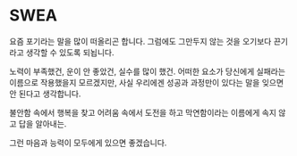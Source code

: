 # SWEA

요즘 포기라는 말을 많이 떠올리곤 합니다.
그럼에도 그만두지 않는 것을 오기보다 끈기라고 생각할 수 있도록 되뇝니다.

노력이 부족했건, 운이 안 좋았건, 실수를 많이 했건.
어떠한 요소가 당신에게 실패라는 이름으로 작용했을지 모르겠지만,
사실 우리에겐 성공과 과정만이 있다는 말을 잊으면 안 된다고 생각합니다.

불안함 속에서 행복을 찾고
어려움 속에서 도전을 하고
막연함이라는 이름에게 속지 않고 답을 알아내는.

그런 마음과 능력이 모두에게 있으면 좋겠습니다.
